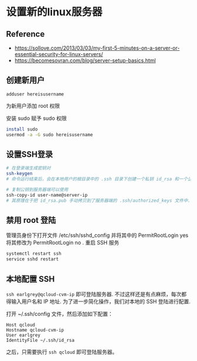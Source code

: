 # 设置新的linux服务器

## Reference

- https://sollove.com/2013/03/03/my-first-5-minutes-on-a-server-or-essential-security-for-linux-servers/
- https://becomesovran.com/blog/server-setup-basics.html

## 创建新用户

```console
adduser hereisusername
```

为新用户添加 root 权限

安装 sudo
赋予 sudo 权限

```bash
install sudo
usermod -a -G sudo hereisusername
```

## 设置SSH登录

```bash
# 在登录端生成密钥对
ssh-keygen
# 命令运行结束后，会在本地用户的根目录中的 .ssh 目录下创建一个私钥 id_rsa 和一个公钥 id_rsa.pub

# 复制公钥到服务器端可以使用
ssh-copy-id user-name@server-ip
# 其原理在于把 id_rsa.pub 手动拷贝到了服务器端的 .ssh/authorized_keys 文件中.
```

## 禁用 root 登陆

管理员身份下打开文件  /etc/ssh/sshd_config 并将其中的
PermitRootLogin yes 将其修改为 PermitRootLogin no .
重启 SSH 服务

```bash
systemctl restart ssh
service sshd restart
```

## 本地配置 SSH

`ssh earlgrey@qcloud-cvm-ip` 即可登陆服务器.
不过这样还是有点麻烦，每次都得输入用户名和 IP 地址.
为了进一步简化操作，我们对本地的 SSH 登陆进行配置.

打开 ~/.ssh/config 文件，然后添加如下配置：

```config
Host qcloud
Hostname qcloud-cvm-ip
User earlgrey
IdentityFile ~/.ssh/id_rsa
```

之后，只需要执行 `ssh qcloud` 即可登陆服务器。
